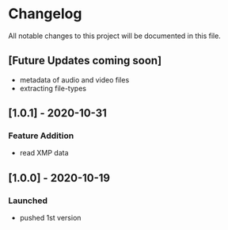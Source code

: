 # Changelog
All notable changes to this project will be documented in this file.

## [Future Updates coming soon]
- metadata of audio and video files
- extracting file-types

## [1.0.1] - 2020-10-31
### Feature Addition
- read XMP data

## [1.0.0] - 2020-10-19
### Launched
- pushed 1st version